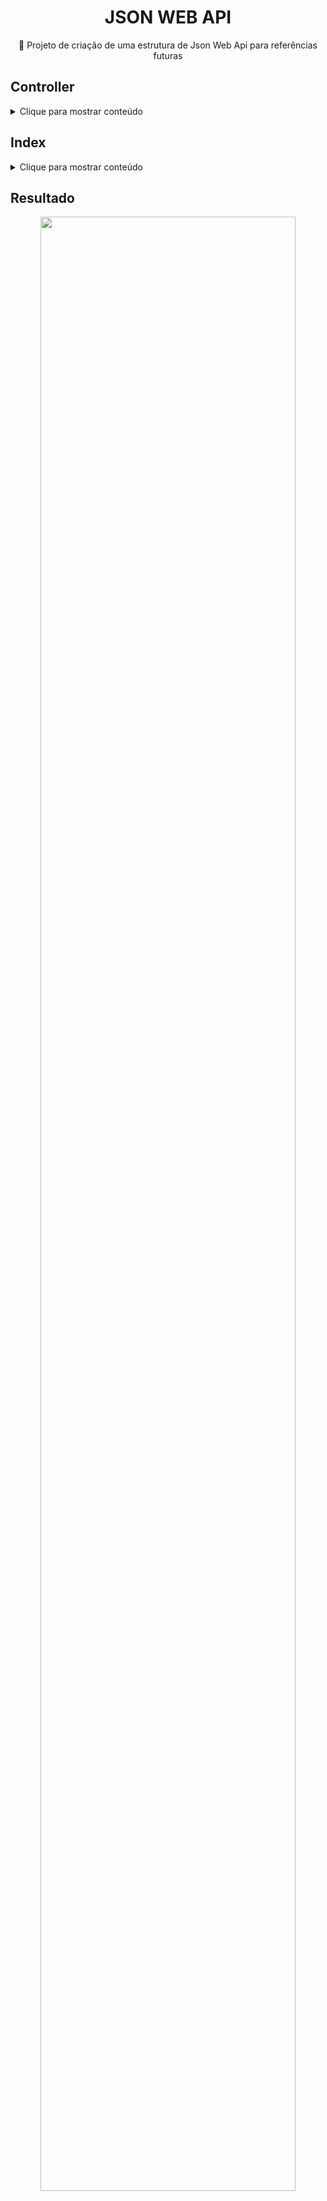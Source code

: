 <H1 align="center">JSON WEB API</H1>
<p align="center">🚀 Projeto de criação de uma estrutura de Json Web Api para referências futuras</p>

## Controller

<details>
  <summary>Clique para mostrar conteúdo</summary>
  
### ClienteController 

```
Controller/ClienteController.cs
```

Responsável por retornar os dados solicitados através da requisição pelo Json

```
Cliente[] clientes = new Cliente[]
{
new Cliente() { ID = 1, Nome = "Guinther", EMail = "guintherpauli@gmail.com" },
new Cliente() { ID = 2, Nome = "Rudolfo", EMail = "rudolfo@teste.com" },
new Cliente() { ID = 3, Nome = "Wesley", EMail = "Wesley@teste.com" }
};

 public IEnumerable<Cliente> getClientes()
        {
            return clientes;
        }
```

</details>




## Index

<details>
  <summary>Clique para mostrar conteúdo</summary>

### Lista Clientes
```
ListagemClientes.html
```

Caminho referente á ControllerCliente.cs onde fará a requisição dos dados
```
var uri = 'api/Cliente';
```


Quando o documento estiver carregado acionará a função getJSON, onde receberá os dados em data e fará um looping passando por cada dado adicionando na tabela
```
$(document).ready(function () {
			$.getJSON(uri)
				.done(function (data) {
					$.each(data, function (key, item) {
						$('<li>', { text: formatar(item) }).appendTo($('#clientes'));
					});
				});
		});

``` 


</details>



## Resultado


<div align="center">
<img src="https://github.com/lucasmargui/ASP_JSON_WEB_API/assets/157809964/a615c14f-4526-4c88-8df5-d2c36601efb4" style="width:90%">
</div>



